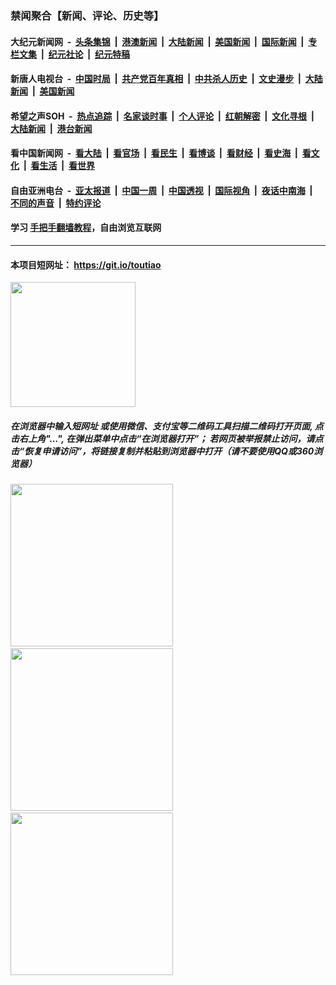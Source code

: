 ### 禁闻聚合【新闻、评论、历史等】

#### 大纪元新闻网 &nbsp;-&nbsp; [头条集锦](indexes/E头条集锦.md?t=03091032) &nbsp;|&nbsp; [港澳新闻](indexes/E港澳新闻.md?t=03091032)  &nbsp;|&nbsp; [大陆新闻](indexes/E大陆新闻.md?t=03091032) &nbsp;|&nbsp; [美国新闻](indexes/E美国新闻.md?t=03091032) &nbsp;|&nbsp; [国际新闻](indexes/E国际新闻.md?t=03091032) &nbsp;|&nbsp; [专栏文集](indexes/E专栏文集.md?t=03091032) &nbsp;|&nbsp; [纪元社论](indexes/E纪元社论.md?t=03091032) &nbsp;|&nbsp; [纪元特稿](indexes/E纪元特稿.md?t=03091032) 

#### 新唐人电视台 &nbsp;-&nbsp; [中国时局](indexes/N中国时局.md?t=03091032) &nbsp;|&nbsp; [共产党百年真相](indexes/N共产党百年真相.md?t=03091032) &nbsp;|&nbsp; [中共杀人历史](indexes/N中共杀人历史.md?t=03091032) &nbsp;|&nbsp; [文史漫步](indexes/N文史漫步.md?t=03091032) &nbsp;|&nbsp; [大陆新闻](indexes/N大陆新闻.md?t=03091032) &nbsp;|&nbsp; [美国新闻](indexes/N美国新闻.md?t=03091032)

#### 希望之声SOH &nbsp;-&nbsp; [热点追踪](indexes/H热点追踪.md?t=03091032) &nbsp;|&nbsp; [名家谈时事](indexes/H名家谈时事.md?t=03091032) &nbsp;|&nbsp; [个人评论](indexes/H个人评论.md?t=03091032)  &nbsp;|&nbsp; [红朝解密](indexes/H红朝解密.md?t=03091032) &nbsp;|&nbsp; [文化寻根](indexes/H文化寻根.md?t=03091032) &nbsp;|&nbsp; [大陆新闻](indexes/H大陆新闻.md?t=03091032) &nbsp;|&nbsp; [港台新闻](indexes/H港台新闻.md?t=03091032)

#### 看中国新闻网 &nbsp;-&nbsp; [看大陆](indexes/S看大陆.md?t=03091032) &nbsp;|&nbsp; [看官场](indexes/S看官场.md?t=03091032) &nbsp;|&nbsp; [看民生](indexes/S看民生.md?t=03091032)  &nbsp;|&nbsp; [看博谈](indexes/S看博谈.md?t=03091032) &nbsp;|&nbsp; [看财经](indexes/S看财经.md?t=03091032) &nbsp;|&nbsp; [看史海](indexes/S看史海.md?t=03091032) &nbsp;|&nbsp; [看文化](indexes/S看文化.md?t=03091032) &nbsp;|&nbsp; [看生活](indexes/S看生活.md?t=03091032) &nbsp;|&nbsp; [看世界](indexes/S看世界.md?t=03091032)

#### 自由亚洲电台 &nbsp;-&nbsp; [亚太报道](indexes/R亚太报道.md?t=03091032) &nbsp;|&nbsp; [中国一周](indexes/R中国一周.md?t=03091032) &nbsp;|&nbsp; [中国透视](indexes/R中国透视.md?t=03091032)  &nbsp;|&nbsp; [国际视角](indexes/R国际视角.md?t=03091032) &nbsp;|&nbsp; [夜话中南海](indexes/R夜话中南海.md?t=03091032) &nbsp;|&nbsp; [不同的声音](indexes/R不同的声音.md?t=03091032) &nbsp;|&nbsp; [特约评论](indexes/R特约评论.md?t=03091032)

#### 学习 [手把手翻墙教程](https://github.com/gfw-breaker/guides/wiki)，自由浏览互联网

----

#### 本项目短网址： https://git.io/toutiao
<img src="https://raw.githubusercontent.com/gfw-breaker/banned-news/master/scripts/img/qr.png" width="200px"/>  

##### 在浏览器中输入短网址 或使用微信、支付宝等二维码工具扫描二维码打开页面, 点击右上角"...", 在弹出菜单中点击“在浏览器打开”； 若网页被举报禁止访问，请点击“恢复申请访问”，将链接复制并粘贴到浏览器中打开（请不要使用QQ或360浏览器）

<img src="https://raw.githubusercontent.com/gfw-breaker/banned-news/master/scripts/img/1.png" width="260px"/> &nbsp; <img src="https://raw.githubusercontent.com/gfw-breaker/banned-news/master/scripts/img/2.png" width="260px"/> &nbsp; <img src="https://raw.githubusercontent.com/gfw-breaker/banned-news/master/scripts/img/3.png" width="260px"/>

